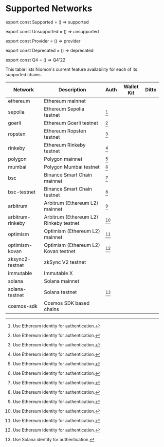 # Supported Networks

export const Supported = () => <span class="badge badge--success">supported</span>

export const Unsupported = () => <span class="badge badge--danger">unsupported</span>

export const Provider = () => <span class="badge badge--info">provider</span>

export const Deprecated = () => <span class="badge badge--secondary">deprecated</span>

export const Q4 = () => <span class="badge badge--secondary">Q4'22</span>

This table lists Niomon's current feature availability for each of its supported chains.

| Network          | Description                             | Auth               | Wallet Kit    | Ditto           |
|------------------|-----------------------------------------|--------------------|---------------|-----------------|
| ethereum         | Ethereum mainnet                        | <Supported />️      | <Supported />️ | <Supported />️   |
| sepolia          | Ethereum Sepolia testnet                | <Supported /> [^1] | <Supported /> | <Supported />   |
| goerli           | Ethereum Goerli testnet                 | <Supported /> [^1] | <Supported /> | <Supported />   |
| ropsten          | Ethereum Ropsten testnet <Deprecated /> | <Supported /> [^1] | <Supported /> | <Unsupported /> |
| rinkeby          | Ethereum Rinkeby testnet <Deprecated /> | <Supported /> [^1] | <Supported /> | <Unsupported /> |
| polygon          | Polygon mainnet                         | <Supported /> [^1] | <Supported /> | <Supported />   |
| mumbai           | Polygon Mumbai testnet                  | <Supported /> [^1] | <Supported /> | <Supported />   |
| bsc              | Binance Smart Chain mainnet             | <Supported /> [^1] | <Supported /> | <Supported />   |
| bsc-testnet      | Binance Smart Chain testnet             | <Supported /> [^1] | <Supported /> | <Supported />   |
| arbitrum         | Arbitrum (Ethereum L2) mainnet          | <Supported /> [^1] | <Provider />  | <Q4 />          |
| arbitrum-rinkeby | Arbitrum (Ethereum L2) Rinkeby testnet  | <Supported /> [^1] | <Provider />  | <Q4 />          |
| optimism         | Optimism (Ethereum L2) mainnet          | <Supported /> [^1] | <Provider />  | <Q4 />          |
| optimism-kovan   | Optimism (Ethereum L2) Kovan testnet    | <Supported /> [^1] | <Provider />  | <Q4 />          |
| zksync2-testnet  | zkSync V2 testnet                       | <Unsupported />    | <Q4 />        | <Q4 />          |
| immutable        | Immutable X                             | <Unsupported />    | <Q4 />        | <Q4 />          |
| solana           | Solana mainnet                          | <Q4 />             | <Q4 />        | <Q4 />          |
| solana-testnet   | Solana testnet                          | <Supported /> [^2] | <Q4 />        | <Q4 />          |
| cosmos-sdk       | Cosmos SDK based chains                 | <Unsupported />    | <Provider />  | <Unsupported /> |

[^1]: Use Ethereum identity for authentication.
[^2]: Use Solana identity for authentication.